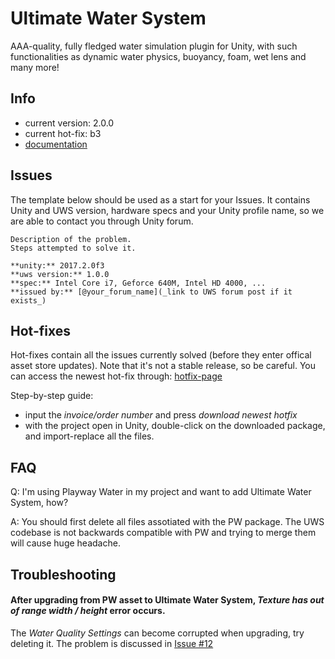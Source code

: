# Ultimate Water System

AAA-quality, fully fledged water simulation plugin for Unity, with such functionalities as dynamic water physics, buoyancy, foam, wet lens and many more!

## Info

* current version: 2.0.0
* current hot-fix: b3
* [documentation](https://docs.google.com/document/d/1pHTvNq1u5rpVR4wS_QD5bjGNtdL8pY0q7f9BGGAmXX4/edit)

## Issues

The template below should be used as a start for your Issues.
It contains Unity and UWS version, hardware specs and your Unity profile name,
so we are able to contact you through Unity forum. 

```
Description of the problem.
Steps attempted to solve it.

**unity:** 2017.2.0f3
**uws version:** 1.0.0 
**spec:** Intel Core i7, Geforce 640M, Intel HD 4000, ... 
**issued by:** [@your_forum_name](_link to UWS forum post if it exists_)
```

## Hot-fixes 
Hot-fixes contain all the issues currently solved (before they enter offical asset store updates).
Note that it's not a stable release, so be careful.
You can access the newest hot-fix through: [hotfix-page](http://goo.gl/nBx7dS)

Step-by-step guide:
- input the _invoice/order number_ and press _download newest hotfix_
- with the project open in Unity, double-click on the downloaded package, 
and import-replace all the files.

## FAQ

Q: I'm using Playway Water in my project and want to add Ultimate Water System, how?

A: You should first delete all files assotiated with the PW package. The UWS codebase is not backwards compatible with PW and trying to merge them will cause huge headache. 


## Troubleshooting

#### After upgrading from PW asset to Ultimate Water System, _Texture has out of range width / height_ error occurs.
The _Water Quality Settings_ can become corrupted when upgrading, try deleting it. The problem is discussed in [Issue #12](https://github.com/Moonlit-Games/Ultimate-Water-System/issues/12)
